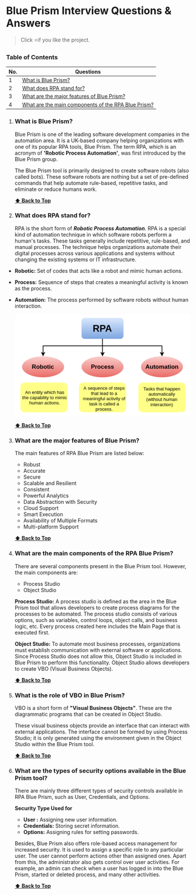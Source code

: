 # Blue Prism Interview Questions & Answers
> Click :star:if you like the project.
 

### Table of Contents

| No. | Questions |
| --- | --------- |
|1  | [What is Blue Prism?](#what-is-blue-prism) |
|2  | [What does RPA stand for?](#what-does-rpa-stand-for) |
|3  | [What are the major features of Blue Prism?](#what-are-the-major-features-of-blue-prism) |
|4  | [What are the main components of the RPA Blue Prism?](#what-are-the-main-components-of-the-rpa-blue-prism) |

   
1. ### What is Blue Prism?

	Blue Prism is one of the leading software development companies in the automation area. It is a UK-based company helping organizations with one of its popular RPA tools, Blue Prism. The term RPA, which is an acronym of **'Robotic Process Automation'**, was first introduced by the Blue Prism group.

	The Blue Prism tool is primarily designed to create software robots (also called bots). These software robots are nothing but a set of pre-defined commands that help automate rule-based, repetitive tasks, and eliminate or reduce humans work.

   **[⬆ Back to Top](#table-of-contents)**

2. ### What does RPA stand for?

	RPA is the short form of ***Robotic Process Automation***. RPA is a special kind of automation technique in which software robots perform a human's tasks. These tasks generally include repetitive, rule-based, and manual processes. The technique helps organizations automate their digital processes across various applications and systems without changing the existing systems or IT infrastructure.

* **Robotic:** Set of codes that acts like a robot and mimic human actions.

* **Process:** Sequence of steps that creates a meaningful activity is known as the process.

* **Automation:** The process performed by software robots without human interaction.

  ![Blue Prism Architecture](images/RPA.png)
	
   **[⬆ Back to Top](#table-of-contents)**

3. ### What are the major features of Blue Prism?

	The main features of RPA Blue Prism are listed below:

	* Robust
	* Accurate
	* Secure
	* Scalable and Resilient
	* Consistent
	* Powerful Analytics
	* Data Abstraction with Security
	* Cloud Support
	* Smart Execution
	* Availability of Multiple Formats
	* Multi-platform Support

   **[⬆ Back to Top](#table-of-contents)**
   
4. ### What are the main components of the RPA Blue Prism?

	There are several components present in the Blue Prism tool. However, the main components are:

	* Process Studio
	* Object Studio
	
	**Process Studio:** A process studio is defined as the area in the Blue Prism tool that allows developers to create process diagrams for the processes to be automated. The process studio consists of various options, such as variables, control loops, object calls, and business logic, etc. Every process created here includes the Main Page that is executed first.

	**Object Studio:** To automate most business processes, organizations must establish communication with external software or applications. Since Process Studio does not allow this, Object Studio is included in Blue Prism to perform this functionality. Object Studio allows developers to create VBO (Visual Business Objects).

   **[⬆ Back to Top](#table-of-contents)**

5. ### What is the role of VBO in Blue Prism?
	
	VBO is a short form of **"Visual Business Objects"**. These are the diagrammatic programs that can be created in Object Studio.

	These visual business objects provide an interface that can interact with external applications. The interface cannot be formed by using Process Studio; it is only generated using the environment given in the Object Studio within the Blue Prism tool.

   **[⬆ Back to Top](#table-of-contents)**

6. ### What are the types of security options available in the Blue Prism tool?

	There are mainly three different types of security controls available in RPA Blue Prism, such as User, Credentials, and Options.

	**Security Type	       Used for**
	* **User :**	Assigning new user information.
	* **Credentials:**	Storing secret information.
	* **Options:**	Assigning rules for setting passwords.

	Besides, Blue Prism also offers role-based access management for increased security. It is used to assign a specific role to any particular user. The user cannot perform actions other than assigned ones. Apart from this, the administrator also gets control over user activities. For example, an admin can check when a user has logged in into the Blue Prism, started or deleted process, and many other activities.
	
   **[⬆ Back to Top](#table-of-contents)**
	
